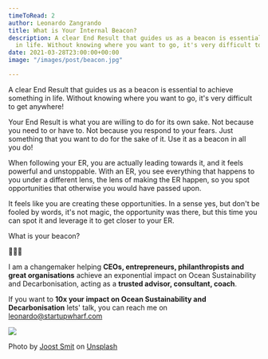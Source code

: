 ```yaml
---
timeToRead: 2
author: Leonardo Zangrando
title: What is Your Internal Beacon?
description: A clear End Result that guides us as a beacon is essential to achieve something
  in life. Without knowing where you want to go, it's very difficult to get anywhere!
date: 2021-03-28T23:00:00+00:00
image: "/images/post/beacon.jpg"

---
```

A clear End Result that guides us as a beacon is essential to achieve something in life. Without knowing where you want to go, it's very difficult to get anywhere!

Your End Result is what you are willing to do for its own sake. Not because you need to or have to. Not because you respond to your fears. Just something that you want to do for the sake of it. Use it as a beacon in all you do!

When following your ER, you are actually leading towards it, and it feels powerful and unstoppable. With an ER, you see everything that happens to you under a different lens, the lens of making the ER happen, so you spot opportunities that otherwise you would have passed upon.

It feels like you are creating these opportunities. In a sense yes, but don't be fooled by words, it's not magic, the opportunity was there, but this time you can spot it and leverage it to get closer to your ER.

What is your beacon?

🌊🌊🌊

I am a changemaker helping **CEOs, entrepreneurs, philanthropists and great organisations** achieve an exponential impact on Ocean Sustainability and Decarbonisation, acting as a **trusted advisor, consultant, coach**.

If you want to **10x your impact on Ocean Sustainability and Decarbonisation** lets' talk, you can reach me on [leonardo@startupwharf.com](https://mail.google.com/mail/?view=cm&fs=1&tf=1&to=leonardo@startupwharf.com)

![](/images/post/beacon.jpg)

Photo by [Joost Smit](https://unsplash.com/@joostsmit?utm_source=unsplash&utm_medium=referral&utm_content=creditCopyText) on [Unsplash](/s/photos/beacon?utm_source=unsplash&utm_medium=referral&utm_content=creditCopyText)
